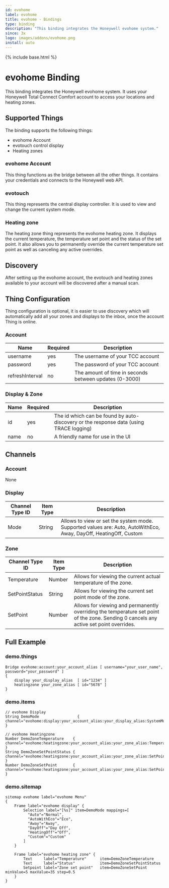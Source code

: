 ```yaml
---
id: evohome
label: evohome
title: evohome - Bindings
type: binding
description: "This binding integrates the Honeywell evohome system."
since: 3x
logo: images/addons/evohome.png
install: auto
---
```


<!-- Attention authors: Do not edit directly. Please add your changes to the appropriate source repository -->

{% include base.html %}

# evohome Binding

This binding integrates the Honeywell evohome system.
It uses your Honeywell Total Connect Comfort account to access your locations and heating zones.

## Supported Things

The binding supports the following things:

* evohome Account
* evotouch control display
* Heating zones

### evohome Account

This thing functions as the bridge between all the other things.
It contains your credentials and connects to the Honeywell web API.


### evotouch

This thing represents the central display controller.
It is used to view and change the current system mode.

### Heating zone

The heating zone thing represents the evohome heating zone.
It displays the current temperature, the temperature set point and the status of the set point.
It also allows you to permanently override the current temperature set point as well as canceling any active overrides. 

## Discovery

After setting up the evohome account, the evotouch and heating zones available to your account will be discovered after a manual scan.

## Thing Configuration

Thing configuration is optional, it is easier to use discovery which will automatically add all your zones and displays to the inbox, once the account Thing is online.

### Account

| Name            | Required | Description                                            |
|-----------------|----------|--------------------------------------------------------|
| username        | yes      | The username of your TCC account                       |
| password        | yes      | The password of your TCC account                       |
| refreshInterval | no       | The amount of time in seconds between updates (0-3000) |

### Display &amp; Zone

| Name | Required | Description                                                                            |
|------|----------|----------------------------------------------------------------------------------------|
| id   | yes      | The id which can be found by auto-discovery or the response data (using TRACE logging) |
| name | no       | A friendly name for use in the UI                                                      |

## Channels

### Account

None

### Display

| Channel Type ID | Item Type | Description                                                                                                        |
|-----------------|-----------|--------------------------------------------------------------------------------------------------------------------|
| Mode            | String    | Allows to view or set the system mode. Supported values are: Auto, AutoWithEco, Away, DayOff, HeatingOff, Custom |

### Zone

| Channel Type ID   | Item Type | Description                                                                                                                                                                                                            |
|-------------------|-----------|------------------------------------------------------------------------------------------------------------------------------------------------------------------------------------------------------------------------|
| Temperature       | Number    | Allows for viewing the current actual temperature of the zone.                                                                                                                                                     |
| SetPointStatus    | String    | Allows for viewing the current set point mode of the zone.                                                                                                                                                      |
| SetPoint          | Number    | Allows for viewing and permanently overriding the temperature set point of the zone. Sending 0 cancels any active set point overrides.                                                                                                                                         |
## Full Example

### demo.things

```
Bridge evohome:account:your_account_alias [ username="your_user_name", password="your_password" ]
{
    display your_display_alias  [ id="1234" ]
    heatingzone your_zone_alias [ id="5678" ]
}
```

### demo.items  

```
// evohome Display
String DemoMode                 { channel="evohome:display:your_account_alias:your_display_alias:SystemMode" }

// evohome Heatingzone
Number DemoZoneTemperature    { channel="evohome:heatingzone:your_account_alias:your_zone_alias:Temperature" }
String DemoZoneSetPointStatus { channel="evohome:heatingzone:your_account_alias:your_zone_alias:SetPointStatus" }
Number DemoZoneSetPoint       { channel="evohome:heatingzone:your_account_alias:your_zone_alias:SetPoint" }
```

### demo.sitemap

```
sitemap evohome label="evohome Menu"
{
    Frame label="evohome display" {
        Selection label="[%s]" item=DemoMode mappings=[
          "Auto"="Normal",
          "AutoWithEco"="Eco",
          "Away"="Away",
          "DayOff"="Day Off",
          "HeatingOff"="Off",
          "Custom"="Custom"
        ]
    }

    Frame label="evohome heating zone" {
        Text     label="Temperature"      item=DemoZoneTemperature      
        Text     label="Status"           item=DemoZoneSetPointStatus   
        Setpoint label="Zone set point"   item=DemoZoneSetPoint minValue=5 maxValue=35 step=0.5
    }
}
```
